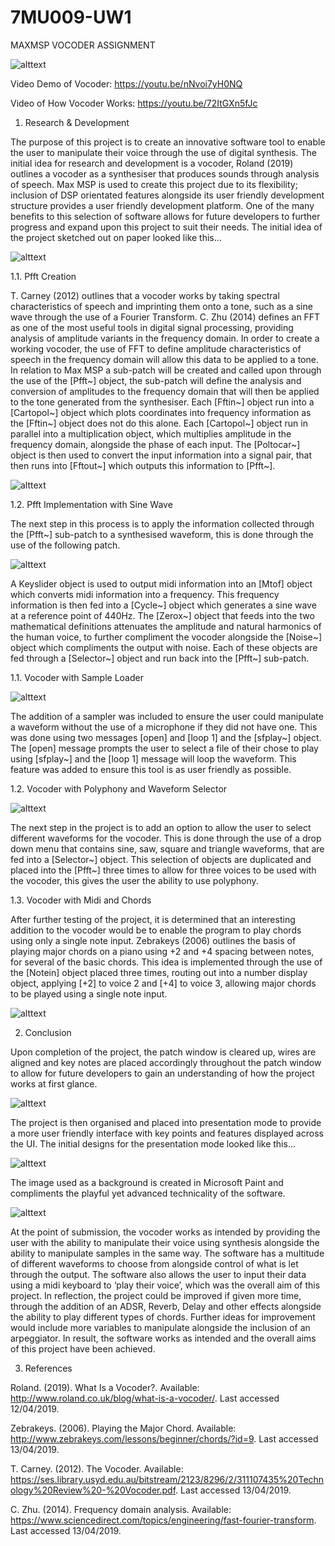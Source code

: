 # 7MU009-UW1
MAXMSP VOCODER ASSIGNMENT

![alttext](https://i.gyazo.com/3941a2009a2bdbc12dbe11503ec9b1ea.png)

Video Demo of Vocoder: https://youtu.be/nNvoi7yH0NQ

Video of How Vocoder Works: https://youtu.be/72ItGXn5fJc

1.	Research & Development

The purpose of this project is to create an innovative software tool to enable the user to manipulate their voice through the use of digital synthesis. The initial idea for research and development is a vocoder, Roland (2019) outlines a vocoder as a synthesiser that produces sounds through analysis of speech. Max MSP is used to create this project due to its flexibility; inclusion of DSP orientated features alongside its user friendly development structure provides a user friendly development platform. One of the many benefits to this selection of software allows for future developers to further progress and expand upon this project to suit their needs. The initial idea of the project sketched out on paper looked like this...

![alttext](https://i.gyazo.com/f3d245a7cc5afdc6a1741a6b38b331b8.png)

1.1.	Pfft Creation

T. Carney (2012) outlines that a vocoder works by taking spectral characteristics of speech and imprinting them onto a tone, such as a sine wave through the use of a Fourier Transform. C. Zhu (2014) defines an FFT as one of the most useful tools in digital signal processing, providing analysis of amplitude variants in the frequency domain. In order to create a working vocoder, the use of FFT to define amplitude characteristics of speech in the frequency domain will allow this data to be applied to a tone. In relation to Max MSP a sub-patch will be created and called upon through the use of the [Pfft~] object, the sub-patch will define the analysis and conversion of amplitudes to the frequency domain that will then be applied to the tone generated from the synthesiser. Each [Fftin~] object run into a [Cartopol~] object which plots coordinates into frequency information as the [Fftin~] object does not do this alone. Each [Cartopol~] object run in parallel into a multiplication object, which multiplies amplitude in the frequency domain, alongside the phase of each input. The [Poltocar~] object is then used to convert the input information into a signal pair, that then runs into [Fftout~] which outputs this information to [Pfft~].

![alttext](https://i.gyazo.com/82cc81991a108cfa4064f1b9c04588ac.png)

1.2.	Pfft Implementation with Sine Wave

The next step in this process is to apply the information collected through the [Pfft~] sub-patch to a synthesised waveform, this is done through the use of the following patch. 

![alttext](https://i.gyazo.com/fc723dd02259c482c91bb59a05458023.png)
 
A Keyslider object is used to output midi information into an [Mtof] object which converts midi information into a frequency. This frequency information is then fed into a [Cycle~] object which generates a sine wave at a reference point of 440Hz. The [Zerox~] object that feeds into the two mathematical definitions attenuates the amplitude and natural harmonics of the human voice, to further compliment the vocoder alongside the [Noise~] object which compliments the output with noise. Each of these objects are fed through a [Selector~] object and run back into the [Pfft~] sub-patch. 

1.1.	Vocoder with Sample Loader

![alttext](https://i.gyazo.com/2f0386765644296892e466e19404fe61.png)
 
The addition of a sampler was included to ensure the user could manipulate a waveform without the use of a microphone if they did not have one. This was done using two messages [open] and [loop 1] and the [sfplay~] object. The [open] message prompts the user to select a file of their chose to play using [sfplay~] and the [loop 1] message will loop the waveform. This feature was added to ensure this tool is as user friendly as possible. 

1.2.	Vocoder with Polyphony and Waveform Selector

![alttext](https://i.gyazo.com/93cf34cbeb0275fc613f33bfae3a6c03.png)

The next step in the project is to add an option to allow the user to select different waveforms for the vocoder. This is done through the use of a drop down menu that contains sine, saw, square and triangle waveforms, that are fed into a [Selector~] object. This selection of objects are duplicated and placed into the [Pfft~] three times to allow for three voices to be used with the vocoder, this gives the user the ability to use polyphony. 

1.3.	Vocoder with Midi and Chords

After further testing of the project, it is determined that an interesting addition to the vocoder would be to enable the program to play chords using only a single note input. Zebrakeys (2006) outlines the basis of playing major chords on a piano using +2 and +4 spacing between notes, for several of the basic chords. This idea is implemented through the use of the [Notein] object placed three times, routing out into a number display object, applying [+2] to voice 2 and [+4] to voice 3, allowing major chords to be played using a single note input. 

![alttext](https://i.gyazo.com/ccefc22d5589e8efcd8ecdb9cf67eb1a.png)
 
2.	Conclusion

Upon completion of the project, the patch window is cleared up, wires are aligned and key notes are placed accordingly throughout the patch window to allow for future developers to gain an understanding of how the project works at first glance. 

![alttext](https://i.gyazo.com/43c8e5fdda7c8dcaf2766e8b117d1334.png)
 
The project is then organised and placed into presentation mode to provide a more user friendly interface with key points and features displayed across the UI. The initial designs for the presentation mode looked like this...

![alttext](https://i.gyazo.com/a71b03c7a2bdbcbf3351a0f34bb1a0e2.png)

The image used as a background is created in Microsoft Paint and compliments the playful yet advanced technicality of the software.

![alttext](https://i.gyazo.com/3941a2009a2bdbc12dbe11503ec9b1ea.png)
 
At the point of submission, the vocoder works as intended by providing the user with the ability to manipulate their voice using synthesis alongside the ability to manipulate samples in the same way. The software has a multitude of different waveforms to choose from alongside control of what is let through the output. The software also allows the user to input their data using a midi keyboard to ‘play their voice’, which was the overall aim of this project. In reflection, the project could be improved if given more time, through the addition of an ADSR, Reverb, Delay and other effects alongside the ability to play different types of chords. Further ideas for improvement would include more variables to manipulate alongside the inclusion of an arpeggiator. In result, the software works as intended and the overall aims of this project have been achieved. 

3.	References

Roland. (2019). What Is a Vocoder?. Available: http://www.roland.co.uk/blog/what-is-a-vocoder/. Last accessed 12/04/2019.

Zebrakeys. (2006). Playing the Major Chord. Available: http://www.zebrakeys.com/lessons/beginner/chords/?id=9. Last accessed 13/04/2019.

T. Carney. (2012). The Vocoder. Available: https://ses.library.usyd.edu.au/bitstream/2123/8296/2/311107435%20Technology%20Review%20-%20Vocoder.pdf. Last accessed 13/04/2019.

C. Zhu. (2014). Frequency domain analysis. Available: https://www.sciencedirect.com/topics/engineering/fast-fourier-transform. Last accessed 13/04/2019.
